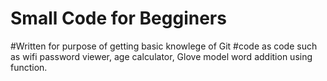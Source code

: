# Small Code for Begginers
#Written for purpose of getting basic knowlege of Git
#code as code such as wifi password viewer, age calculator, Glove model word addition using function.

